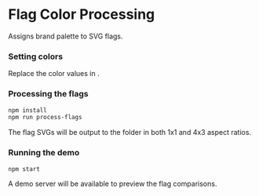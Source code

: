 # Flag Color Processing

Assigns brand palette to SVG flags.

### Setting colors

Replace the color values in [](src/lib/palette.js).

### Processing the flags

```sh
npm install
npm run process-flags
```

The flag SVGs will be output to the [](public) folder in both 1x1 and 4x3 aspect ratios.

### Running the demo

```sh
npm start
```

A demo server will be available to preview the flag comparisons.
